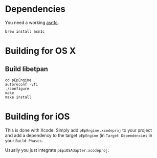 # Dependencies

You need a working [asn1c](https://lionet.info/asn1c/blog/).

```
brew install asn1c
```

# Building for OS X

## Build libetpan

```
cd pEpEngine
autoreconf -vfi
./configure
make
make install
```

# Building for iOS

This is done with Xcode. Simply add `pEpEngine.xcodeproj` to
your project and add a dependency to the target `pEpEngine`
(in `Target Dependencies` in your `Build Phases`.

Usually you just integrate `pEpiOSAdapter.xcodeproj`.
